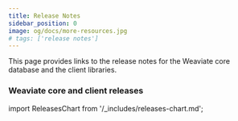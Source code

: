 ```yaml
---
title: Release Notes
sidebar_position: 0
image: og/docs/more-resources.jpg
# tags: ['release notes']
---
```


This page provides links to the release notes for the Weaviate core database and the client libraries.

### Weaviate core and client releases

import ReleasesChart from '/_includes/releases-chart.md';

<ReleasesChart />
